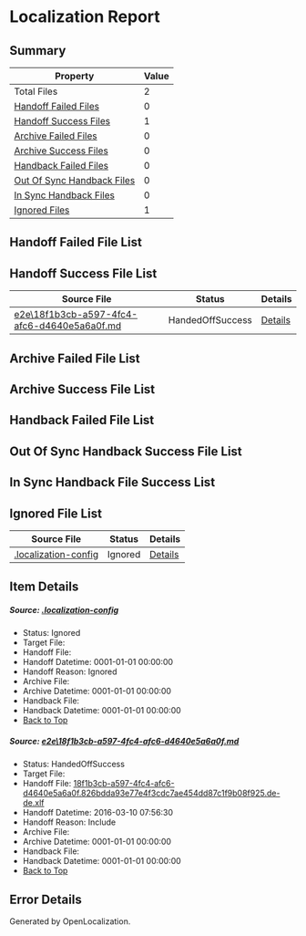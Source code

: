 # <a name='report-top'></a> Localization Report

## Summary
 Property | Value 
 -------- | ----- 
 Total Files | 2
[ Handoff Failed Files ](#handoff-failed-list)| 0
[ Handoff Success Files ](#handoff-success-list)| 1
[ Archive Failed Files ](#archive-failed-list)| 0
[ Archive Success Files ](#archive-success-list)| 0
[ Handback Failed Files ](#handback-failed-list)| 0
[ Out Of Sync Handback Files ](#outofsync-handback-success-list)| 0
[ In Sync Handback Files ](#insync-handback-success-list)| 0
[ Ignored Files ](#ignored-list)| 1

## <a name='handoff-failed-list'></a> Handoff Failed File List

## <a name='handoff-success-list'></a> Handoff Success File List
 Source File | Status | Details 
 ----------- | ------ | ------- 
 [e2e\18f1b3cb-a597-4fc4-afc6-d4640e5a6a0f.md](https://github.com/OpenLocalizationTest/oltest/blob/565577c42e1ce2f0418d0e547423f1a18e7853d2/e2e/18f1b3cb-a597-4fc4-afc6-d4640e5a6a0f.md) | HandedOffSuccess | [Details](#f99ddcc942fd785fe084efc7356d1125ad65fee41)

## <a name='archive-failed-list'></a> Archive Failed File List

## <a name='archive-success-list'></a> Archive Success File List

## <a name='handback-failed-list'></a> Handback Failed File List

## <a name='outofsync-handback-success-list'></a> Out Of Sync Handback Success File List

## <a name='insync-handback-success-list'></a> In Sync Handback File Success List

## <a name='ignored-list'></a> Ignored File List
 Source File | Status | Details 
 ----------- | ------ | ------- 
 [.localization-config](https://github.com/OpenLocalizationTest/oltest/blob/565577c42e1ce2f0418d0e547423f1a18e7853d2/.localization-config) | Ignored | [Details](#66aca4b1c2f43b14ec41e0e427345df94af1d5e10)

## Item Details
##### <a name='66aca4b1c2f43b14ec41e0e427345df94af1d5e10'></a> Source: [.localization-config](https://github.com/OpenLocalizationTest/oltest/blob/565577c42e1ce2f0418d0e547423f1a18e7853d2/.localization-config)
* Status: Ignored
* Target File: 
* Handoff File: 
* Handoff Datetime: 0001-01-01 00:00:00
* Handoff Reason: Ignored
* Archive File: 
* Archive Datetime: 0001-01-01 00:00:00
* Handback File: 
* Handback Datetime: 0001-01-01 00:00:00
* [Back to Top](#report-top)

##### <a name='f99ddcc942fd785fe084efc7356d1125ad65fee41'></a> Source: [e2e\18f1b3cb-a597-4fc4-afc6-d4640e5a6a0f.md](https://github.com/OpenLocalizationTest/oltest/blob/565577c42e1ce2f0418d0e547423f1a18e7853d2/e2e/18f1b3cb-a597-4fc4-afc6-d4640e5a6a0f.md)
* Status: HandedOffSuccess
* Target File: 
* Handoff File: [18f1b3cb-a597-4fc4-afc6-d4640e5a6a0f.826bdda93e77e4f3cdc7ae454dd87c1f9b08f925.de-de.xlf](https://github.com/OpenLocalizationTestOrg/olhandoff/blob/a5a4e6a806cdcb170c3bf1fdff78226df1f3ecb7/ol-handoff/OpenLocalizationTestOrg/oltest.de-de/xinjiang/ht/18f1b3cb-a597-4fc4-afc6-d4640e5a6a0f.826bdda93e77e4f3cdc7ae454dd87c1f9b08f925.de-de.xlf)
* Handoff Datetime: 2016-03-10 07:56:30
* Handoff Reason: Include
* Archive File: 
* Archive Datetime: 0001-01-01 00:00:00
* Handback File: 
* Handback Datetime: 0001-01-01 00:00:00
* [Back to Top](#report-top)


## Error Details

Generated by OpenLocalization.

